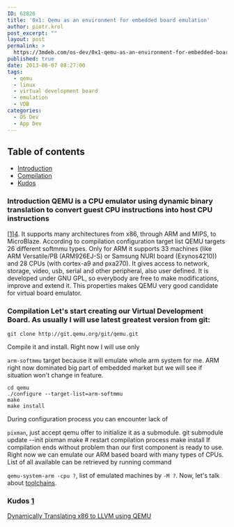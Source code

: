```yaml
---
ID: 62826
title: '0x1: Qemu as an environment for embedded board emulation'
author: piotr.krol
post_excerpt: ""
layout: post
permalink: >
  https://3mdeb.com/os-dev/0x1-qemu-as-an-environment-for-embedded-board-emulation/
published: true
date: 2013-06-07 08:27:00
tags:
  - qemu
  - linux
  - virtual development board
  - emulation
  - VDB
categories:
  - OS Dev
  - App Dev
---
```

## Table of contents

*   [Introduction][1]
*   [Compilation][2]
*   [Kudos][3]

<a id="intro"></a> 
### Introduction QEMU is a CPU emulator using dynamic binary translation to convert guest CPU instructions into host CPU instructions

[[1]][4]. It supports many architectures from x86, through ARM and MIPS, to MicroBlaze. According to compilation configuration target list QEMU targets 26 different softmmu types. Only for ARM it supports 33 machines (like ARM Versatile/PB (ARM926EJ-S) or Samsung NURI board (Exynos4210)) and 28 CPUs (with cortex-a9 and pxa270). It gives access to network, storage, video, usb, serial and other peripheral, also user defined. It is developed under GNU GPL, so everybody are free to make modifications, improve and extend it. This properties makes QEMU very good candidate for virtual board emulator. <a id="compilation"></a> 
### Compilation Let's start creating our Virtual Development Board. As usually I will use latest greatest version from git: 

<pre><code class="bash">git clone http://git.qemu.org/git/qemu.git
</code></pre> Compile it and install. Right now I will use only 

`arm-softmmu` target because it will emulate whole arm system for me. ARM right now dominated big part of embedded market but we will see if situation won't change in feature. 
<pre><code class="bash">cd qemu
./configure --target-list=arm-softmmu
make
make install
</code></pre> During configuration process you can encounter lack of 

`pixman`, just accept qemu offer to initialize it as a submodule. 
    git submodule update --init pixman
    make # restart compilation process
    make install
     If compilation ends without problem than our first component is ready to use. Right now we can emulate our ARM based board with many types of CPUs. List of all available can be retrieved by running command 

`qemu-system-arm -cpu ?`, list of emulated machines by `-M ?`. Now, let's talk about [toolchains][5]. <a id="kudos"></a> 
### Kudos [1] 

[Dynamically Translating x86 to LLVM using QEMU][4]

 [1]: /2013/06/07/qemu-as-an-environment-for-embedded-board-emulation/#intro
 [2]: /2013/06/07/qemu-as-an-environment-for-embedded-board-emulation/#compilation
 [3]: /2013/06/07/qemu-as-an-environment-for-embedded-board-emulation/#kudos
 [4]: http://infoscience.epfl.ch/record/149975/files/x86-llvm-translator-chipounov_2.pdf
 [5]: /2013/06/07/toolchain-for-virtual-development-board